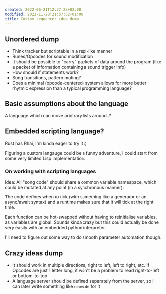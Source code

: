 ```yaml
---
created: 2022-06-21T12:37:23+02:00
modified: 2022-11-20T21:57:52+01:00
title: Custom sequencer idea dump
---
```


## Unordered dump

- Think tracker but scriptable in a repl-like manner
- Runes/Opcodes for sound modification
- It should be possible to "carry" packets of data around the program (like a packet of information containing a sound trigger info)
- How should if statements work?
- Song transitions, pattern muting?
- Does a minimal (opcode-centered) system allows for more better rhytmic expression than a typical programming language?

## Basic assumptions about the language

A language which can move arbitrary lists around..?

## Embedded scripting language?

Rust has Rhai, I'm kinda eager to try it :)

Figuring a custom langauge could be a funny adventure,
I could start from some very limited Lisp implementation.

### On working with scripting languages

Idea: All "song code" should share a common variable namespace, which could be mutated
at any point (in a synchronous manner).

The code defines when to tick (with something like a generator or an async/await syntax)
and a runtime makes sure that it will tick at the right time.

Each function can be hot-swapped without having to reinitialise variables, as variables 
are global. Sounds kinda crazy but this could actually be done very easily with
an embedded python interpreter.

I'll need to figure out some way to do smooth parameter automation though.

## Crazy ideas dump

- It should work in multiple directions, right to left, left to right, etc. If Opcodes are just 1 letter long, it won't be a problem to read right-to-left or bottom-to-top
- A language server should be defined separately from the server, so I can later write something like `neovide` for it
